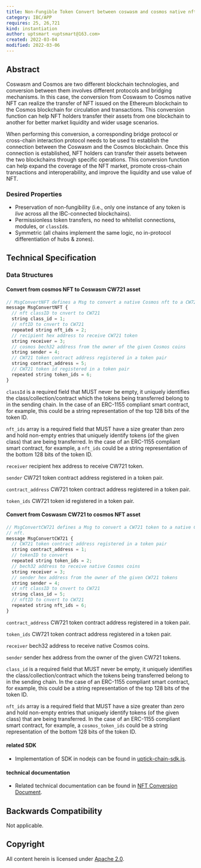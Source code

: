 ```yaml
---
title: Non-Fungible Token Convert between coswasm and cosmos native nft
category: IBC/APP
requires: 25, 26,721
kind: instantiation
author: uptsmart <uptsmart@163.com>
created: 2022-03-04
modified: 2022-03-06
---
```


## Abstract

Coswasm and Cosmos are two different blockchain technologies, and conversion between them involves different protocols and bridging mechanisms. In this case, the conversion from Coswasm to Cosmos native NFT can realize the transfer of NFT issued on the Ethereum blockchain to the Cosmos blockchain for circulation and transactions. This conversion function can help NFT holders transfer their assets from one blockchain to another for better market liquidity and wider usage scenarios.

When performing this conversion, a corresponding bridge protocol or cross-chain interaction protocol needs to be used to establish the connection between the Coswasm and the Cosmos blockchain. Once this connection is established, NFT holders can transfer their assets between the two blockchains through specific operations. This conversion function can help expand the coverage of the NFT market, promote cross-chain transactions and interoperability, and improve the liquidity and use value of NFT.


### Desired Properties

- Preservation of non-fungibility (i.e., only one instance of any token is *live* across all the IBC-connected blockchains).
- Permissionless token transfers, no need to whitelist connections, modules, or `classId`s.
- Symmetric (all chains implement the same logic, no in-protocol differentiation of hubs & zones).

## Technical Specification

### Data Structures

#### Convert from cosmos NFT to Coswasm CW721 asset

```typescript
// MsgConvertNFT defines a Msg to convert a native Cosmos nft to a CW721 token
message MsgConvertNFT {
  // nft classID to cnvert to CW721
  string class_id = 1;
  // nftID to cnvert to CW721
  repeated string nft_ids = 2;
  // recipient hex address to receive CW721 token
  string receiver = 3;
  // cosmos bech32 address from the owner of the given Cosmos coins
  string sender = 4;
  // CW721 token contract address registered in a token pair
  string contract_address = 5;
  // CW721 token id registered in a token pair
  repeated string token_ids = 6;
}
```
`classId` is a required field that MUST never be empty, it uniquely identifies the class/collection/contract which the tokens being transferred belong to in the sending chain. In the case of an ERC-1155 compliant smart contract, for example, this could be a string representation of the top 128 bits of the token ID.

`nft_ids` array is a required field that MUST have a size greater than zero and hold non-empty entries that uniquely identify tokens (of the given class) that are being transferred. In the case of an ERC-1155 compliant smart contract, for example, a `nft_ids` could be a string representation of the bottom 128 bits of the token ID.

`receiver` recipient hex address to receive CW721 token.

`sender` CW721 token contract address registered in a token pair.

`contract_address` CW721 token contract address registered in a token pair.

`token_ids` CW721 token id registered in a token pair.

#### Convert from  Coswasm CW721 to cosmos NFT asset

```typescript
// MsgConvertCW721 defines a Msg to convert a CW721 token to a native Cosmos
// nft.
message MsgConvertCW721 {
  // CW721 token contract address registered in a token pair
  string contract_address = 1;
  // tokenID to convert
  repeated string token_ids = 2;
  // bech32 address to receive native Cosmos coins
  string receiver = 3;
  // sender hex address from the owner of the given CW721 tokens
  string sender = 4;
  // nft classID to cnvert to CW721
  string class_id = 5;
  // nftID to cnvert to CW721
  repeated string nft_ids = 6;
}
```
`contract_address` CW721 token contract address registered in a token pair.

`token_ids` CW721 token contract address registered in a token pair.

`receiver` bech32 address to receive native Cosmos coins.

`sender` sender hex address from the owner of the given CW721 tokens.

`class_id` is a required field that MUST never be empty, it uniquely identifies the class/collection/contract which the tokens being transferred belong to in the sending chain. In the case of an ERC-1155 compliant smart contract, for example, this could be a string representation of the top 128 bits of the token ID.

`nft_ids` array is a required field that MUST have a size greater than zero and hold non-empty entries that uniquely identify tokens (of the given class) that are being transferred. In the case of an ERC-1155 compliant smart contract, for example, a `cosmos_token_ids` could be a string representation of the bottom 128 bits of the token ID.


#### related SDK
- Implementation of SDK in nodejs can be found in [uptick-chain-sdk.js](https://github.com/UptickNetwork/uptick-chain-sdk.js).


#### technical documentation
- Related technical documentation can be found in [NFT Conversion Document](https://app.gitbook.com/o/uPfC9w7sfZt6S3IXypqI/s/6zlFzpQT9NAx43Tcz0mE/).

## Backwards Compatibility
Not applicable.


## Copyright
All content herein is licensed under [Apache 2.0](https://www.apache.org/licenses/LICENSE-2.0).